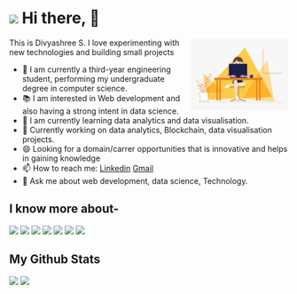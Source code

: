 <h1><img src="https://emojis.slackmojis.com/emojis/images/1531849430/4246/blob-sunglasses.gif?1531849430" width="30"/> Hi there, 👋</h1>



<img width="35%" align="right" alt="Github" src="https://github.com/divyashreedaz/divyashreedaz/blob/main/github_profile.gif" />

This is Divyashree S. I love experimenting with new technologies and building small projects

- 🔭 I am currently a third-year engineering student, performing my undergraduate degree in computer science.
- 📚 I am interested in Web development and also having a strong intent in data science.
- 👯 I am currently learning data analytics and data visualisation.
- 🌱 Currently working on data analytics, Blockchain, data visualisation projects.
- 😄 Looking for a domain/carrer opportunities that is innovative and helps in gaining knowledge
- 📫 How to reach me: [Linkedin](https://www.linkedin.com/in/divyashree-s-463187191/) [Gmail](divyadazle2001@gmail.com)
- 💬 Ask me about web development, data science, Technology.

## I know more about-


<img src="https://img.shields.io/badge/Java%20-%23E00033.svg?&style=for-the-badge&logo=java&logoColor=white">   <img src="https://img.shields.io/badge/python%20-%2314354C.svg?&style=for-the-badge&logo=python&logoColor=white">   <img src="https://img.shields.io/badge/c++%20-%2300599C.svg?&style=for-the-badge&logo=c%2B%2B&logoColor=white">   <img src="https://img.shields.io/badge/javascript%20-%23323330.svg?&style=for-the-badge&logo=javascript&logoColor=%23F7DF1E">   <img src="https://img.shields.io/badge/PHP%20-%23777BB4.svg?&style=for-the-badge&logo=php&logoColor=white"> <img src="https://img.shields.io/badge/git%20-%23F05032.svg?&style=for-the-badge&logo=git&logoColor=white"/>   <img src="http://img.shields.io/badge/-VS%20Code-000000?style=for-the-badge&logo=Visual-studio-code&logoColor=blue"> 

## My Github Stats
<img height="150px" src="https://github-readme-stats.vercel.app/api?username=divyashreedaz&hide_border=true&show_icons=true&include_all_commits=true&count_private=true&line_height=24&text_color=ffffff&icon_color=ffffff&bg_color=0,fd1d1d,e1306c,c13584,833ab4&title_color=ffffff"/> <img height="150px" src="https://github-readme-stats.vercel.app/api/top-langs/?username=divyashreedaz&hide=html&hide_border=true&card_width=320&layout=compact&langs_count=7&text_color=ffffff&icon_color=ffffff&bg_color=0,833ab4,5851db,405de6&title_color=ffffff"/>
